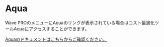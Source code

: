 # Aqua

Wave PROのメニューにAquaのリンクが表示されている場合はコスト最適化ツールAquaにアクセスすることができます。

[Aquaのドキュメントはこちらからご確認ください。](https://docs.alphaus.cloud/v/aqua/)
